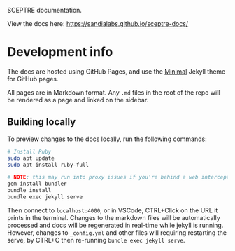 SCEPTRE documentation.

View the docs here: https://sandialabs.github.io/sceptre-docs/

# Development info

The docs are hosted using GitHub Pages, and use the [Minimal](https://github.com/pages-themes/minimal) Jekyll theme for GitHub pages.

All pages are in Markdown format. Any `.md` files in the root of the repo will be rendered as a page and linked on the sidebar.

## Building locally

To preview changes to the docs locally, run the following commands:

```bash
# Install Ruby
sudo apt update
sudo apt install ruby-full

# NOTE: this may run into proxy issues if you're behind a web interception proxy. If that happens, reach out to a SCEPTRE developer for assistance.
gem install bundler
bundle install
bundle exec jekyll serve
```

Then connect to `localhost:4000`, or in VSCode, CTRL+Click on the URL it prints in the terminal. Changes to the markdown files will be automatically processed and docs will be regenerated in real-time while jekyll is running. However, changes to `_config.yml` and other files will requiring restarting the serve, by CTRL+C then re-running `bundle exec jekyll serve`.
